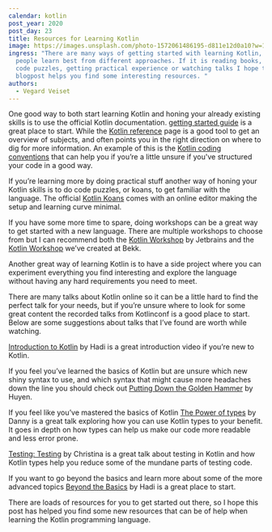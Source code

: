 ```yaml
---
calendar: kotlin
post_year: 2020
post_day: 23
title: Resources for Learning Kotlin
image: https://images.unsplash.com/photo-1572061486195-d811e12d0a10?w=1226&h=400&fit=crop&crop=edges
ingress: "There are many ways of getting started with learning Kotlin, different
  people learn best from different approaches. If it is reading books, solving
  code puzzles, getting practical experience or watching talks I hope this
  blogpost helps you find some interesting resources. "
authors:
  - Vegard Veiset
---
```

One good way to both start learning Kotlin and honing your already existing skills is to use the official Kotlin documentation. [getting started guide](https://kotlinlang.org/docs/tutorials/getting-started.html) is a great place to start. While the  [Kotlin reference](https://kotlinlang.org/docs/reference/) page is a good tool to get an overview of subjects, and often points you in the right direction on where to dig for more information. An example of this is the [Kotlin coding conventions](https://kotlinlang.org/docs/reference/coding-conventions.html) that can help you if you’re a little unsure if you've structured your code in a good way.

If you’re learning more by doing practical stuff another way of honing your Kotlin skills is to do code puzzles, or koans, to get familiar with the language. The official [Kotlin Koans](https://kotlinlang.org/docs/tutorials/koans.html) comes with an online editor making the setup and learning curve minimal.

If you have some more time to spare, doing workshops can be a great way to get started with a new language. There are multiple workshops to choose from but I can recommend both the [Kotlin Workshop](https://github.com/Kotlin/workshop) by Jetbrains and the [Kotlin Workshop](https://github.com/bekk/kotlin-workshop) we’ve created at Bekk.

Another great way of learning Kotlin is to have a side project where you can experiment everything you find interesting and explore the language without having any hard requirements you need to meet.

There are many talks about Kotlin online so it can be a little hard to find the perfect talk for your needs, but if you’re unsure where to look for some great content the recorded talks from Kotlinconf is a good place to start. Below are some suggestions about talks that I’ve found are worth while watching.

[Introduction to Kotlin](https://www.youtube.com/watch?v=X1RVYt2QKQE) by Hadi is a great introduction video if you’re new to Kotlin.

If you feel you’ve learned the basics of Kotlin but are unsure which new shiny syntax to use, and which syntax that might cause more headaches down the line you should check out [Putting Down the Golden Hammer](https://kotlinconf.com/2019/talks/video/2019/127173/) by Huyen.

If you feel like you’ve mastered the basics of Kotlin [The Power of types](https://kotlinconf.com/2019/talks/video/2019/100283/) by Danny is a great talk exploring how you can use Kotlin types to your benefit. It goes in depth on how types can help us make our code more readable and less error prone.

[Testing: Testing](https://kotlinconf.com/2019/talks/video/2019/137063/) by Christina is a great talk about testing in Kotlin and how Kotlin types help you reduce some of the mundane parts of testing code.

If you want to go beyond the basics and learn more about some of the more advanced topics [Beyond the Basics](https://www.youtube.com/watch?v=1KldcFc7HCY) by Hadi is a great place to start.

There are loads of resources for you to get started out there, so I hope this post has helped you find some new resources that can be of help when learning the Kotlin programming language.
